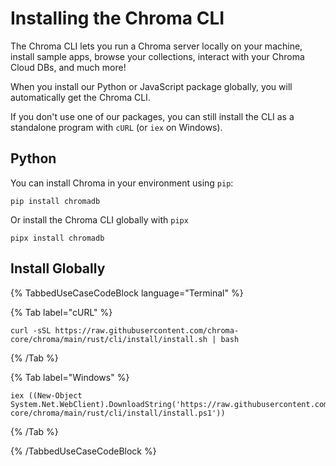 # Installing the Chroma CLI

The Chroma CLI lets you run a Chroma server locally on your machine, install sample apps, browse your collections, interact with your Chroma Cloud DBs, and much more!

When you install our Python or JavaScript package globally, you will automatically get the Chroma CLI.

If you don't use one of our packages, you can still install the CLI as a standalone program with `cURL` (or `iex` on Windows).

## Python

You can install Chroma in your environment using `pip`:

```terminal
pip install chromadb
```

Or install the Chroma CLI globally with `pipx`

```terminal
pipx install chromadb
```

[//]: # (## JavaScript)

[//]: # ()
[//]: # ({% TabbedUseCaseCodeBlock language="Terminal" %})

[//]: # ()
[//]: # ({% Tab label="yarn" %})

[//]: # (```terminal)

[//]: # (yarn global add chromadb )

[//]: # (```)

[//]: # ({% /Tab %})

[//]: # ()
[//]: # ({% Tab label="npm" %})

[//]: # (```terminal)

[//]: # (npm install -g chromadb)

[//]: # (```)

[//]: # ({% /Tab %})

[//]: # ()
[//]: # ({% Tab label="pnpm" %})

[//]: # (```terminal)

[//]: # (pnpm add -g chromadb )

[//]: # (```)

[//]: # ({% /Tab %})

[//]: # ()
[//]: # ({% Tab label="bun" %})

[//]: # (```terminal)

[//]: # (bun add -g chromadb )

[//]: # (```)

[//]: # ({% /Tab %})

[//]: # ()
[//]: # ({% /TabbedUseCaseCodeBlock %})

## Install Globally

{% TabbedUseCaseCodeBlock language="Terminal" %}

{% Tab label="cURL" %}
```terminal
curl -sSL https://raw.githubusercontent.com/chroma-core/chroma/main/rust/cli/install/install.sh | bash 
```
{% /Tab %}

{% Tab label="Windows" %}
```terminal
iex ((New-Object System.Net.WebClient).DownloadString('https://raw.githubusercontent.com/chroma-core/chroma/main/rust/cli/install/install.ps1'))
```
{% /Tab %}

{% /TabbedUseCaseCodeBlock %}
